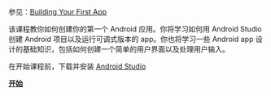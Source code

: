 参见：[Building Your First App](https://developer.android.google.cn/training/basics/firstapp/index.html)

该课程教你如何创建你的第一个 Android 应用。你将学习如何用 Android Studio 创建 Android 项目以及运行可调式版本的 app。你也将学习一些 Android app 设计的基础知识，包括如何创建一个简单的用户界面以及处理用户输入。

在开始课程前，下载并安装 [Android Studio](https://developer.android.google.cn/studio/index.html)

**[开始](Create-an-Android-Project.md)**